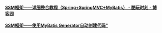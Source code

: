 #### <a href="https://www.cnblogs.com/zyw-205520/p/4771253.html" >SSM框架——详细整合教程（Spring+SpringMVC+MyBatis） - 酷玩时刻 - 博客园</a><br>
#### <a href="https://blog.csdn.net/zhshulin/article/details/23912615"> SSM框架——使用MyBatis Generator自动创建代码"</a>
